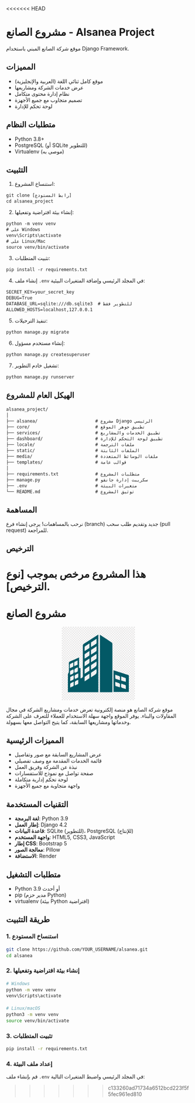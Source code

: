 <<<<<<< HEAD
# مشروع الصانع - Alsanea Project

موقع شركة الصانع المبني باستخدام Django Framework.

## المميزات

- موقع كامل ثنائي اللغة (العربية والإنجليزية)
- عرض خدمات الشركة ومشاريعها
- نظام إدارة محتوى متكامل
- تصميم متجاوب مع جميع الأجهزة
- لوحة تحكم للإدارة

## متطلبات النظام

- Python 3.8+
- PostgreSQL (أو SQLite للتطوير)
- Virtualenv (موصى به)

## التثبيت

1. استنساخ المشروع:
```
git clone [رابط المستودع]
cd alsanea_project
```

2. إنشاء بيئة افتراضية وتفعيلها:
```
python -m venv venv
# على Windows
venv\Scripts\activate
# على Linux/Mac
source venv/bin/activate
```

3. تثبيت المتطلبات:
```
pip install -r requirements.txt
```

4. إنشاء ملف `.env` في المجلد الرئيسي وإضافة المتغيرات البيئية:
```
SECRET_KEY=your_secret_key
DEBUG=True
DATABASE_URL=sqlite:///db.sqlite3  # للتطوير فقط
ALLOWED_HOSTS=localhost,127.0.0.1
```

5. تنفيذ الترحيلات:
```
python manage.py migrate
```

6. إنشاء مستخدم مسؤول:
```
python manage.py createsuperuser
```

7. تشغيل خادم التطوير:
```
python manage.py runserver
```

## الهيكل العام للمشروع

```
alsanea_project/
│
├── alsanea/                      # مشروع Django الرئيسي
├── core/                         # تطبيق جوهر الموقع
├── services/                     # تطبيق الخدمات والمشاريع
├── dashboard/                    # تطبيق لوحة التحكم للإدارة
├── locale/                       # ملفات الترجمة
├── static/                       # الملفات الثابتة
├── media/                        # ملفات الوسائط المتعددة
├── templates/                    # قوالب عامة
│
├── requirements.txt              # متطلبات المشروع
├── manage.py                     # سكريبت إدارة جانقو
├── .env                          # متغيرات البيئة
└── README.md                     # توثيق المشروع
```

## المساهمة

نرحب بالمساهمات! يرجى إنشاء فرع (branch) جديد وتقديم طلب سحب (pull request) للمراجعة.

## الترخيص

هذا المشروع مرخص بموجب [نوع الترخيص]. 
=======
# مشروع الصانع

<p align="center">
  <img src="static/images/logo.png" alt="شعار الصانع" width="200">
</p>

موقع شركة الصانع هو منصة إلكترونية تعرض خدمات ومشاريع الشركة في مجال المقاولات والبناء. يوفر الموقع واجهة سهلة الاستخدام للعملاء للتعرف على الشركة وخدماتها ومشاريعها السابقة، كما يتيح التواصل معها بسهولة.

## المميزات الرئيسية

- عرض المشاريع السابقة مع صور وتفاصيل
- قائمة الخدمات المقدمة مع وصف تفصيلي
- نبذة عن الشركة وفريق العمل
- صفحة تواصل مع نموذج للاستفسارات
- لوحة تحكم إدارية متكاملة
- واجهة متجاوبة مع جميع الأجهزة

## التقنيات المستخدمة

- **لغة البرمجة**: Python 3.9
- **إطار العمل**: Django 4.2
- **قاعدة البيانات**: SQLite (للتطوير)، PostgreSQL (للإنتاج)
- **واجهة المستخدم**: HTML5, CSS3, JavaScript
- **إطار CSS**: Bootstrap 5
- **معالجة الصور**: Pillow
- **الاستضافة**: Render

## متطلبات التشغيل

- Python 3.9 أو أحدث
- pip (مدير حزم Python)
- virtualenv (بيئة Python افتراضية)

## طريقة التثبيت

### 1. استنساخ المستودع

```bash
git clone https://github.com/YOUR_USERNAME/alsanea.git
cd alsanea
```

### 2. إنشاء بيئة افتراضية وتفعيلها

```bash
# Windows
python -m venv venv
venv\Scripts\activate

# Linux/macOS
python3 -m venv venv
source venv/bin/activate
```

### 3. تثبيت المتطلبات

```bash
pip install -r requirements.txt
```

### 4. إعداد ملف البيئة

قم بإنشاء ملف `.env` في المجلد الرئيسي واضبط المتغيرات التالية:
>>>>>>> c133260ad71734a6512bcd223f5f5fec961ed810

